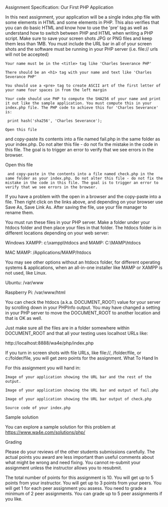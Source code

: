Assignment Specification: Our First PHP Application

In this next assignment, your application will be a single index.php file with some elements in HTML and some elements in PHP. This also verifies that you can do basic HTML and know how to use the 'pre' tag as well as understand how to switch between PHP and HTML when writing a PHP script. Make sure to save your screen shots JPG or PNG files and keep them less than 1MB. You must include the URL bar in all of your screen shots and the software must be running in your PHP server (i.e. file:// urls will not be accepted)

    Your name must be in the <title> tag like 'Charles Severance PHP'

    There should be an <h1> tag with your name and text like 'Charles Severance PHP'

    You should use a <pre> tag to create ASCII art of the first letter of your name four spaces in from the left margin

    Your code should use PHP to compute the SHA256 of your name and print it out like the sample application. You must compute this in your index.php file. The PHP code to achieve this for 'Charles Severance' is:

     print hash('sha256', 'Charles Severance');

    Open this file

 and copy-paste its contents into a file named fail.php in the same folder as your index.php. Do not alter this file - do not fix the mistake in the code in this file. The goal is to trigger an error to verify that we see errors in the browser.

Open this file

     and copy-paste in the contents into a file named check.php in the same folder as your index.php. Do not alter this file - do not fix the mistake in the code in this file. The goal is to trigger an error to verify that we see errors in the browser.

If you have a problem with the open in a browser and the copy-paste into a file. Then right click on the links above, and depending on your browser use Save As, Save Link As. After saving the file, use your file manager to rename them.

You must run these files in your PHP server. Make a folder under your htdocs folder and then place your files in that folder. The htdocs folder is in different locations depending on your web server:

Windows XAMPP: c:\xampp\htdocs and MAMP: C:\MAMP\htdocs

MAC MAMP:  /Applications/MAMP/htdocs

You may see other options without an htdocs folder, for different operating systems & applications, when an all-in-one installer like MAMP or XAMPP is not used, like Linux. 

Ubuntu: /var/www 

Raspberry Pi: /var/www/html 

You can check the htdocs (a.k.a. DOCUMENT_ROOT) value for your server by scrolling down in your PHPInfo output. You may have changed a setting in your PHP server to move the DOCUMENT_ROOT to another location and that is OK as well.

Just make sure all the files are in a folder somewhere within DOCUMENT_ROOT and that all your testing uses localhost URLs like:

http://localhost:8888/wa4e/php/index.php

If you turn in screen shots with file URLs, like file://,  /folder/file, or c:/folder/file, you will get zero points for the assignment.
What To Hand In

For this assignment you will hand in:

    Image of your application showing the URL bar and the rest of the output.

    Image of your application showing the URL bar and output of fail.php

    Image of your application showing the URL bar output of check.php

    Source code of your index.php

Sample solution

You can explore a sample solution for this problem at https://www.wa4e.com/solutions/php/

Grading

Please do your reviews of the other students submissions carefully. The actual points you award are less important than useful comments about what might be wrong and need fixing. You cannot re-submit your assignment unless the instructor allows you to resubmit.

The total number of points for this assignment is 10. You will get up to 5 points from your instructor. You will get up to 3 points from your peers. You will get 1 for each peer assignment you assess. You need to grade a minimum of 2 peer assignments. You can grade up to 5 peer assignments if you like.